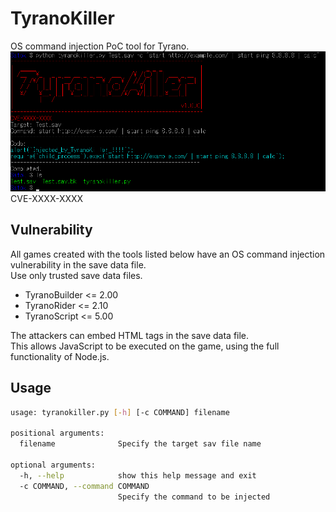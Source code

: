 # TyranoKiller
OS command injection PoC tool for Tyrano.  
![main.png](images/main.png)  
CVE-XXXX-XXXX  

## Vulnerability
All games created with the tools listed below have an OS command injection vulnerability in the save data file.  
Use only trusted save data files.  
- TyranoBuilder <= 2.00  
- TyranoRider <= 2.10  
- TyranoScript <= 5.00  

The attackers can embed HTML tags in the save data file.  
This allows JavaScript to be executed on the game, using the full functionality of Node.js.  

## Usage
```bash
usage: tyranokiller.py [-h] [-c COMMAND] filename

positional arguments:
  filename              Specify the target sav file name

optional arguments:
  -h, --help            show this help message and exit
  -c COMMAND, --command COMMAND
                        Specify the command to be injected
```
